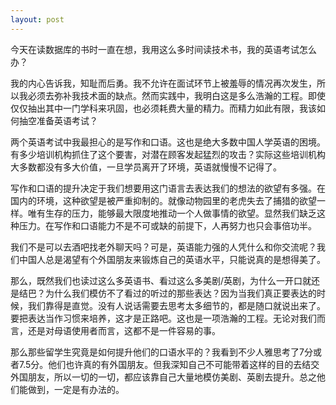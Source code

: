 ```yaml
---
layout: post
---
```


今天在读数据库的书时一直在想，我用这么多时间读技术书，我的英语考试怎么办？

我的内心告诉我，知耻而后勇。我不允许在面试环节上被羞辱的情况再次发生，所以我必须去弥补我技术面的缺点。然而实践中，我明白这是多么浩瀚的工程。即使仅仅抽出其中一门学科来巩固，也必须耗费大量的精力。而精力如此有限，我该如何抽空准备英语考试？

两个英语考试中我最担心的是写作和口语。这也是绝大多数中国人学英语的困境。有多少培训机构抓住了这个要害，对潜在顾客发起猛烈的攻击？实际这些培训机构大多数都没有多大价值，一旦学员离开了环境，英语就慢慢不记得了。

写作和口语的提升决定于我们想要用这门语言去表达我们的想法的欲望有多强。在国内的环境，这种欲望是被严重抑制的。就像动物园里的老虎失去了捕猎的欲望一样。唯有生存的压力，能够最大限度地推动一个人做事情的欲望。显然我们缺乏这种压力。在写作和口语能力不是不可或缺的前提下，人再努力也只会事倍功半。

我们不是可以去酒吧找老外聊天吗？可是，英语能力强的人凭什么和你交流呢？我们中国人总是渴望有个外国朋友来锻炼自己的英语水平，只能说真的是想得美了。

那么，既然我们也读过这么多英语书、看过这么多美剧/英剧，为什么一开口就还是结巴？为什么我们模仿不了看过的听过的那些表达？因为当我们真正要表达的时候，我们靠得是直觉。没有人说话需要去思考太多细节的，都是随口就说出来了。要把表达当作习惯来培养，这才是正路吧。这也是一项浩瀚的工程。无论对我们而言，还是对母语使用者而言，这都不是一件容易的事。

那么那些留学生究竟是如何提升他们的口语水平的？我看到不少人雅思考了7分或者7.5分。他们也许真的有外国朋友。但我深知自己不可能带着这样的目的去结交外国朋友，所以一切的一切，都应该靠自己大量地模仿美剧、英剧去提升。总之他们能做到，一定是有办法的。
